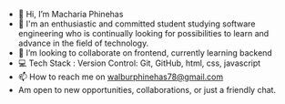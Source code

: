 - 👋 Hi, I’m Macharia Phinehas
- 🌱 I'm an enthusiastic and committed student studying software engineering who is continually looking for possibilities to learn and advance in the field of technology.
- 💞️ I’m looking to collaborate on frontend, currently learning backend
- 💻 Tech Stack : Version Control: Git, GitHub, html, css, javascript
- 📫 How to reach me on walburphinehas78@gmail.com
- Am open to new opportunities, collaborations, or just a friendly chat. 

<!---
MachariaP/MachariaP is a ✨ special ✨ repository because its `README.md` (this file) appears on your GitHub profile.
You can click the Preview link to take a look at your changes.
--->
